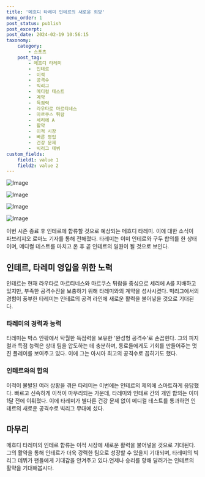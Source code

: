 ```yaml
---
title: '메흐디 타레미 인테르의 새로운 희망'
menu_order: 1
post_status: publish
post_excerpt: 
post_date: 2024-02-19 10:56:15
taxonomy:
    category:
        - 스포츠
    post_tag:
        - 메흐디 타레미
        -  인테르
        -  이적
        -  공격수
        -  빅리그
        -  메디컬 테스트
        -  계약
        -  득점력
        -  라우타로 마르티네스
        -  마르쿠스 튀람
        -  세리에 A
        -  활약
        -  이적 시장
        -  빠른 영입
        -  건강 문제
        -  빅리그 데뷔
custom_fields:
    field1: value 1
    field2: value 2
---
```


![Image](https://imgnews.pstatic.net/image/216/2024/02/13/0000130602_001_20240213064701261.png?type=w647)

![Image](https://imgnews.pstatic.net/image/216/2024/02/13/0000130602_002_20240213064701377.jpg?type=w647)

![Image](https://imgnews.pstatic.net/image/216/2024/02/13/0000130602_003_20240213064701500.jpg?type=w647)

![Image](https://imgnews.pstatic.net/image/216/2024/02/13/0000130602_004_20240213064701555.jpg?type=w647)

이번 시즌 종료 후 인테르에 합류할 것으로 예상되는 메흐디 타레미. 이에 대한 소식이 파브리지오 로마노 기자를 통해 전해졌다. 타레미는 이미 인테르와 구두 합의를 한 상태이며, 메디컬 테스트를 마치고 온 후 곧 인테르의 일원이 될 것으로 보인다.
## 인테르, 타레미 영입을 위한 노력
인테르는 현재 라우타로 마르티네스와 마르쿠스 튀람을 중심으로 세리에 A를 지배하고 있지만, 부족한 공격수진을 보충하기 위해 타레미와의 계약을 성사시켰다. 빅리그에서의 경험이 풍부한 타레미는 인테르의 공격 라인에 새로운 활력을 불어넣을 것으로 기대된다.
### 타레미의 경력과 능력
타레미는 박스 안팎에서 탁월한 득점력을 보유한 '완성형 공격수'로 손꼽힌다. 그의 피지컬과 득점 능력은 상대 팀을 압도하는 데 충분하며, 동료들에게도 기회를 만들어주는 멋진 플레이를 보여주고 있다. 이에 그는 아시아 최고의 공격수로 꼽히기도 했다.
### 인테르와의 합의
이적이 불발된 여러 상황을 겪은 타레미는 이번에는 인테르의 제의에 스마트하게 응답했다. 빠르고 신속하게 이적이 마무리되는 가운데, 타레미와 인테르 간의 개인 합의는 이미 1달 전에 이뤄졌다. 이에 타레미가 별다른 건강 문제 없이 메디컬 테스트를 통과하면 인테르의 새로운 공격수로 빅리그 무대에 섰다.
## 마무리
메흐디 타레미의 인테르 합류는 이적 시장에 새로운 활력을 불어넣을 것으로 기대된다. 그의 활약을 통해 인테르가 더욱 강력한 팀으로 성장할 수 있을지 기대되며, 타레미의 빅리그 데뷔가 팬들에게 기대감을 안겨주고 있다.언제나 승리를 향해 달려가는 인테르의 활약을 기대해봅시다.

